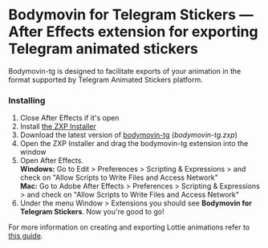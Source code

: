 # Bodymovin for Telegram Stickers — After Effects extension for exporting Telegram animated stickers 

Bodymovin-tg is designed to facilitate exports of your animation in the format supported by Telegram Animated Stickers platform.

### Installing
 
1. Close After Effects if it's open
2. Install [the ZXP Installer][zxp_installer] 
3. Download the latest version of [bodymovin-tg][bodymovin_tg] (*bodymovin-tg.zxp*)
4. Open the ZXP Installer and drag the bodymovin-tg extension into the window
5. Open After Effects.  
**Windows:** Go to Edit > Preferences > Scripting & Expressions > and check on "Allow Scripts to Write Files and Access Network"  
**Mac:** Go to Adobe After Effects > Preferences > Scripting & Expressions > and check on "Allow Scripts to Write Files and Access Network"
6. Under the menu Window > Extensions you should see **Bodymovin for Telegram Stickers**. Now you're good to go!

For more information on creating and exporting Lottie animations refer to [this guide][ae_guide].

[//]: # (LINKS)
[zxp_installer]: https://zxpinstaller.com
[bodymovin_tg]: https://github.com/TelegramMessenger/bodymovin-extension/releases
[ae_guide]: http://airbnb.io/lottie/#/after-effects?id=creating-lottie-animations
